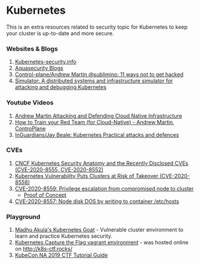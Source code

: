 # Kubernetes

This is an extra resources related to security topic for Kubernetes to keep your cluster is up-to-date and more secure.

### Websites & Blogs

1. [Kubernetes-security.info](https://kubernetes-security.info/) 
1. [Aquasecurity Blogs](https://blog.aquasec.com/)
1. [Control-plane/Andrew Martin @sublimino: 11 ways not to get hacked](https://control-plane.io/posts/11-ways-not-to-get-hacked/)
1. [Simulator: A distributed systems and infrastructure simulator for attacking and debugging Kubernetes](https://github.com/kubernetes-simulator/simulator)

### Youtube Videos

1. [Andrew Martin Attacking and Defending Cloud Native Infrastructure](https://youtu.be/TXems9GPWMs)
1. [How to Train your Red Team (for Cloud-Native) - Andrew Martin, ControPlane](https://youtu.be/LJrSAPUNHvE)
1. [InGuardians/Jay Beale: Kubernetes Practical attacks and defences](https://youtu.be/LtCx3zZpOfs)

### CVEs
1. [CNCF Kubernetes Security Anatomy and the Recently Disclosed CVEs (CVE-2020-8555, CVE-2020-8552)](https://youtu.be/Dp1RCYCpyJk)
1. [Kubernetes Vulnerability Puts Clusters at Risk of Takeover (CVE-2020-8558)](https://unit42.paloaltonetworks.com/cve-2020-8558/)
1. [CVE-2020-8559: Privilege escalation from compromised node to cluster](https://github.com/kubernetes/kubernetes/issues/92914)
    - [Proof of Concept](https://github.com/tdwyer/CVE-2020-8559)
1. [CVE-2020-8557: Node disk DOS by writing to container /etc/hosts](https://github.com/kubernetes/kubernetes/issues/93032)

### Playground

1. [Madhu Akula's Kubernetes Goat](https://github.com/madhuakula/kubernetes-goat) - Vulnerable cluster environment to learn and practice Kubernetes security.
1. [Kubernetes Capture the Flag vagrant environment](https://github.com/NodyHub/k8s-ctf-rocks) - was hosted online on http://k8s-ctf.rocks/
1. [KubeCon NA 2019 CTF Tutorial Guide](https://securekubernetes.com/)